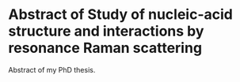 # Abstract of Study of nucleic-acid structure and interactions by resonance Raman scattering

Abstract of my PhD thesis.
